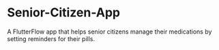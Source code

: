 # Senior-Citizen-App
A FlutterFlow app that helps senior citizens manage their medications by setting reminders for their pills.
